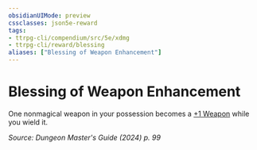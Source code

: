 ```yaml
---
obsidianUIMode: preview
cssclasses: json5e-reward
tags:
- ttrpg-cli/compendium/src/5e/xdmg
- ttrpg-cli/reward/blessing
aliases: ["Blessing of Weapon Enhancement"]
---
```

# Blessing of Weapon Enhancement

One nonmagical weapon in your possession becomes a [+1 Weapon](3-Compendium/items/1-weapon-xdmg.md) while you wield it.

*Source: Dungeon Master's Guide (2024) p. 99*
